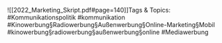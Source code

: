 
![[2022_Marketing_Skript.pdf#page=140]]Tags & Topics:
   #Kommunikationspolitik
   #kommunikation
   #Kinowerbung§Radiowerbung§Außenwerbung§Online-Marketing§Mobil
   #kinowerbung§radiowerbung§außenwerbung§online
   #Mediawerbung